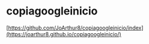 # copiagoogleinicio
[https://github.com/JoArthur8/copiagoogleinicio/index](https://joarthur8.github.io/copiagoogleinicio/)
